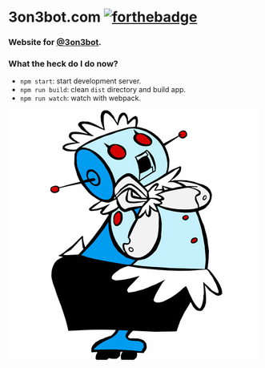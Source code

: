 # 3on3bot.com [![forthebadge](http://forthebadge.com/images/badges/as-seen-on-tv.svg)](http://forthebadge.com)

### Website for [@3on3bot](http://twitter.com/3on3bot).

### What the heck do I do now?

-  `npm start`: start development server.
-  `npm run build`: clean `dist` directory and build app.
-  `npm run watch`: watch with webpack.

![Rosie](src/media/rosie.jpg)
